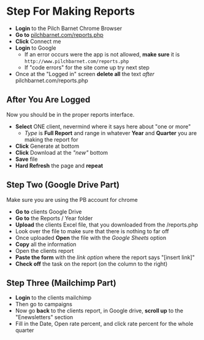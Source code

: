 # Step For Making Reports

+ **Login** to the Pilch Barnet Chrome Browser
+ **Go to** [pilchbarnet.com/reports.php](http://www.pilchbarnet.com/reports.php)
+ **Click** Connect me
+ **Login** to Google
  + If an error occurs were the app is not allowed, **make sure** it is ```http://www.pilchbarnet.com/reports.php```
  + If "code errors" for the site come up try next step
+ Once at the "Logged in" screen **delete all** the text *after* pilchbarnet.com/reports.php

## After You Are Logged

Now you should be in the proper reports interface.

+ **Select** ONE client, nevermind where it says here about "one or more"
  + *Type* is **Full Report** and range in whatever **Year** and **Quarter** you are making the report for
+ **Click** Generate at bottom
+ **Click** Download at the *"new"* bottom
+ **Save** file
+ **Hard Refresh** the page and **repeat**

## Step Two (Google Drive Part)

Make sure you are using the PB account for chrome

+ **Go to** clients Google Drive
+ **Go to** the Reports / Year folder
+ **Upload** the clients Excel file, that you downloaded from the /reports.php
+ Look over the file to make sure that there is nothing to far off
+ Once uploaded **Open** the file with the *Google Sheets* option
+ **Copy** all the information
+ Open the clients report
+ **Paste the form** with the *link option* where the report says "[insert link]"
+ **Check off** the task on the report (on the column to the right)

## Step Three (Mailchimp Part)

+ **Login** to the clients mailchimp
+ Then go to campaigns
+ Now go **back** to the clients report, in Google drive, **scroll up** to the "Enewsletters" section
+ Fill in the Date, Open rate percent, and click rate percent for the whole quarter
